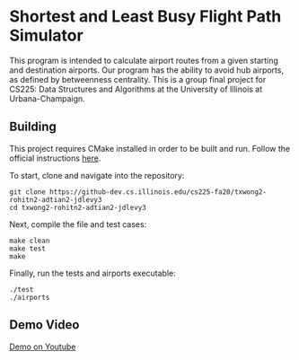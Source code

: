 # Shortest and Least Busy Flight Path Simulator

This program is intended to calculate airport routes from a given starting and destination airports. Our program has the ability to avoid hub airports, as defined by betweenness centrality. This is a group final project for CS225: Data Structures and Algorithms at the University of Illinois at Urbana-Champaign.

## Building

This project requires CMake installed in order to be built and run. Follow the official instructions [here](https://cmake.org/install/).

To start, clone and navigate into the repository:
```
git clone https://github-dev.cs.illinois.edu/cs225-fa20/txwong2-rohitn2-adtian2-jdlevy3
cd txwong2-rohitn2-adtian2-jdlevy3
```
Next, compile the file and test cases:
```
make clean
make test
make
```
Finally, run the tests and airports executable:
```
./test
./airports
```

## Demo Video
[Demo on Youtube](https://www.youtube.com/watch?v=PKCCvoe_Hl8)
